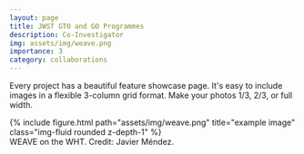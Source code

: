```yaml
---
layout: page
title: JWST GTO and GO Programmes
description: Co-Investigator
img: assets/img/weave.png
importance: 3
category: collaborations
---
```


Every project has a beautiful feature showcase page.
It's easy to include images in a flexible 3-column grid format.
Make your photos 1/3, 2/3, or full width.


<div class="row">
    <div class="col-sm mt-3 mt-md-0">
        {% include figure.html path="assets/img/weave.png" title="example image" class="img-fluid rounded z-depth-1" %}
    </div>
</div>
<div class="caption">
    WEAVE on the WHT. Credit: Javier Méndez.
</div>
